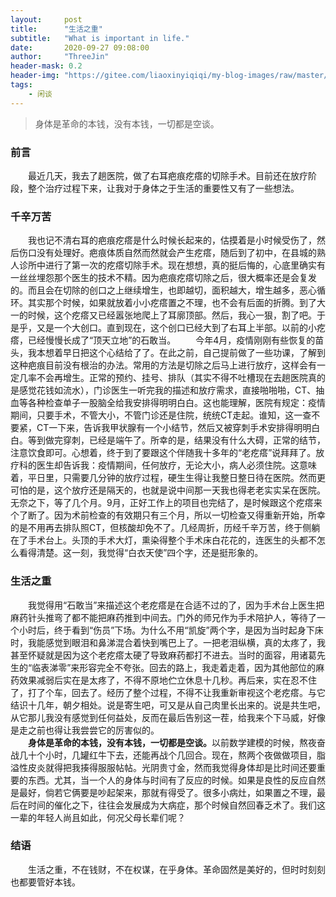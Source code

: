 ```yaml
---
layout:     post
title:      "生活之重"
subtitle:   "What is important in life."
date:       2020-09-27 09:08:00
author:     "ThreeJin"
header-mask: 0.2
header-img: "https://gitee.com/liaoxinyiqiqi/my-blog-images/raw/master/img/StockSnap_ET9TSSX4H6.jpg"
tags:
    - 闲谈
---
```

> 身体是革命的本钱，没有本钱，一切都是空谈。

### 前言
&emsp;&emsp;最近几天，我去了趟医院，做了右耳疤痕疙瘩的切除手术。目前还在放疗阶段，整个治疗过程下来，让我对于身体之于生活的重要性又有了一些想法。
### 千辛万苦
&emsp;&emsp;我也记不清右耳的疤痕疙瘩是什么时候长起来的，估摸着是小时候受伤了，然后伤口没有处理好。疤痕体质自然而然就会产生疙瘩，随后到了初中，在县城的熟人诊所中进行了第一次的疙瘩切除手术。现在想想，真的挺后悔的，心底里确实有一丝丝埋怨那个医生的技术不精。因为疤痕疙瘩切除之后，很大概率还是会复发的。而且会在切除的创口之上继续增生，也即越切，面积越大，增生越多，恶心循环。其实那个时候，如果就放着小小疙瘩置之不理，也不会有后面的折腾。到了大一的时候，这个疙瘩又已经嚣张地爬上了耳廓顶部。然后，我心一狠，割了吧。于是乎，又是一个大创口。直到现在，这个创口已经大到了右耳上半部。以前的小疙瘩，已经慢慢长成了“顶天立地”的石敢当。
&emsp;&emsp;今年4月，疫情刚刚有些恢复的苗头，我本想着早日把这个心结给了了。在此之前，自己提前做了一些功课，了解到这种疤痕目前没有根治的办法。常用的方法是切除之后马上进行放疗，这样会有一定几率不会再增生。正常的预约、挂号、排队（其实不得不吐槽现在去趟医院真的是感觉花钱如流水），门诊医生一听完我的描述和放疗需求，直接啪啪啪，CT、抽血等各种检查单子一股脑全给我安排得明明白白。这也能理解，医院有规定：疫情期间，只要手术，不管大小，不管门诊还是住院，统统CT走起。谁知，这一查不要紧，CT一下来，告诉我甲状腺有一个小结节，然后又被穿刺手术安排得明明白白。等到做完穿刺，已经是端午了。所幸的是，结果没有什么大碍，正常的结节，注意饮食即可。心想着，终于到了要跟这个伴随我十多年的“老疙瘩”说拜拜了。放疗科的医生却告诉我：疫情期间，任何放疗，无论大小，病人必须住院。这意味着，平日里，只需要几分钟的放疗过程，硬生生得让我整日整日待在医院。然而更可怕的是，这个放疗还是隔天的，也就是说中间那一天我也得老老实实呆在医院。无奈之下，等了几个月。9月，正好工作上的项目也完结了，是时候跟这个疙瘩来个了断了。因为术前检查的有效期只有三个月，所以一切检查又得重新开始，所幸的是不用再去排队照CT，但核酸却免不了。几经周折，历经千辛万苦，终于侧躺在了手术台上。头顶的手术大灯，熏染得整个手术床白花花的，连医生的头都不怎么看得清楚。这一刻，我觉得“白衣天使”四个字，还是挺形象的。
### 生活之重
&emsp;&emsp;我觉得用“石敢当”来描述这个老疙瘩是在合适不过的了，因为手术台上医生把麻药针头推弯了都不能把麻药推到中间去。门外的师兄作为手术陪护人，等待了一个小时后，终于看到“伤员”下场。为什么不用“凯旋”两个字，是因为当时起身下床时，我能感觉到眼泪和鼻涕混合着快到嘴巴上了。一把老泪纵横，真的太疼了，我甚至怀疑就是因为这个老疙瘩太硬了导致麻药都打不进去。当时的面容，用诸葛先生的“临表涕零”来形容完全不夸张。回去的路上，我走着走着，因为其他部位的麻药效果减弱后实在是太疼了，不得不原地伫立休息十几秒。再后来，实在忍不住了，打了个车，回去了。经历了整个过程，不得不让我重新审视这个老疙瘩。与它结识十几年，朝夕相处。说是寄生吧，可又是从自己肉里长出来的。说是共生吧，从它那儿我没有感觉到任何益处，反而在最后告别这一茬，给我来个下马威，好像是走之前也得让我尝尝它的厉害似的。  
&emsp;&emsp;<b>身体是革命的本钱，没有本钱，一切都是空谈。</b>以前数学建模的时候，熬夜奋战几十个小时，几罐红牛下去，还能再战个几回合。现在，熬两个夜做做项目，脂溢性皮炎就得把我揍得服服帖帖。光阴贵寸金，然而我觉得身体却是比时间还要重要的东西。尤其，当一个人的身体与时间有了反应的时候。如果是良性的反应自然是最好，倘若它俩要是吵起架来，那就有得受了。很多小病灶，如果置之不理，最后在时间的催化之下，往往会发展成为大病症，那个时候自然回春乏术了。我们这一辈的年轻人尚且如此，何况父母长辈们呢？
### 结语
&emsp;&emsp;生活之重，不在钱财，不在权谋，在乎身体。革命固然是美好的，但时时刻刻也都要管好本钱。